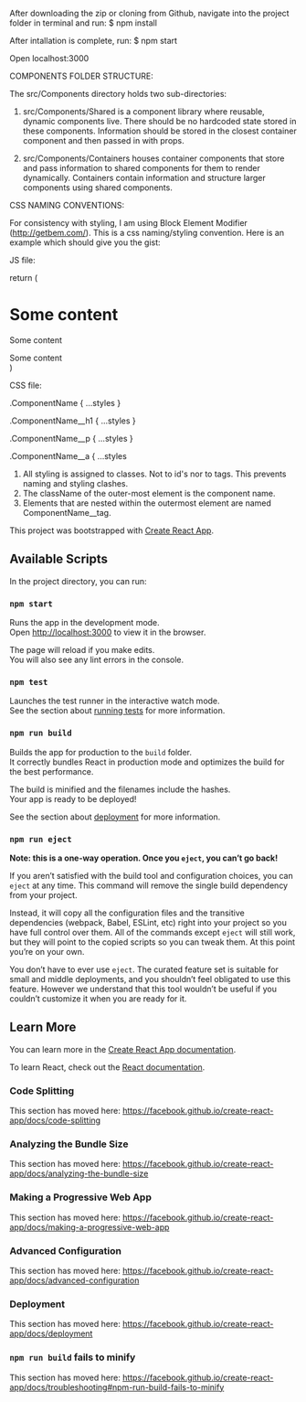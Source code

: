 After downloading the zip or cloning from Github, navigate into the project folder in terminal and run:
$ npm install

After intallation is complete, run:
$ npm start

Open localhost:3000


COMPONENTS FOLDER STRUCTURE:

  The src/Components directory holds two sub-directories:

  1. src/Components/Shared is a component library where reusable, dynamic components live. There should be no hardcoded state stored in these components. Information should be stored in the closest container component and then passed in with props.

  2. src/Components/Containers houses container components that store and pass information to shared components for them to render dynamically. Containers contain information and structure larger components using shared components.


CSS NAMING CONVENTIONS:

  For consistency with styling, I am using Block Element Modifier (http://getbem.com/). This is a css naming/styling convention. Here is an example which should give you the gist:

  JS file:


  return (
    <div className="ComponentName" id="someId">
      <h1 className="ComponentName__h1">Some content</h1>
      <p className="ComponentName__p">Some content</p>
      <a className="ComponentName__a">Some content</a>
    </div>
  )


  CSS file:

  .ComponentName {
    ...styles
  }

  .ComponentName__h1 {
    ...styles
  }

  .ComponentName__p {
    ...styles
  }

  .ComponentName__a {
    ...styles


1. All styling is assigned to classes. Not to id's nor to tags. This prevents naming and styling clashes.
2. The className of the outer-most element is the component name.
3. Elements that are nested within the outermost element are named ComponentName__tag.
  

This project was bootstrapped with [Create React App](https://github.com/facebook/create-react-app).

## Available Scripts

In the project directory, you can run:

### `npm start`

Runs the app in the development mode.<br />
Open [http://localhost:3000](http://localhost:3000) to view it in the browser.

The page will reload if you make edits.<br />
You will also see any lint errors in the console.

### `npm test`

Launches the test runner in the interactive watch mode.<br />
See the section about [running tests](https://facebook.github.io/create-react-app/docs/running-tests) for more information.

### `npm run build`

Builds the app for production to the `build` folder.<br />
It correctly bundles React in production mode and optimizes the build for the best performance.

The build is minified and the filenames include the hashes.<br />
Your app is ready to be deployed!

See the section about [deployment](https://facebook.github.io/create-react-app/docs/deployment) for more information.

### `npm run eject`

**Note: this is a one-way operation. Once you `eject`, you can’t go back!**

If you aren’t satisfied with the build tool and configuration choices, you can `eject` at any time. This command will remove the single build dependency from your project.

Instead, it will copy all the configuration files and the transitive dependencies (webpack, Babel, ESLint, etc) right into your project so you have full control over them. All of the commands except `eject` will still work, but they will point to the copied scripts so you can tweak them. At this point you’re on your own.

You don’t have to ever use `eject`. The curated feature set is suitable for small and middle deployments, and you shouldn’t feel obligated to use this feature. However we understand that this tool wouldn’t be useful if you couldn’t customize it when you are ready for it.

## Learn More

You can learn more in the [Create React App documentation](https://facebook.github.io/create-react-app/docs/getting-started).

To learn React, check out the [React documentation](https://reactjs.org/).

### Code Splitting

This section has moved here: https://facebook.github.io/create-react-app/docs/code-splitting

### Analyzing the Bundle Size

This section has moved here: https://facebook.github.io/create-react-app/docs/analyzing-the-bundle-size

### Making a Progressive Web App

This section has moved here: https://facebook.github.io/create-react-app/docs/making-a-progressive-web-app

### Advanced Configuration

This section has moved here: https://facebook.github.io/create-react-app/docs/advanced-configuration

### Deployment

This section has moved here: https://facebook.github.io/create-react-app/docs/deployment

### `npm run build` fails to minify

This section has moved here: https://facebook.github.io/create-react-app/docs/troubleshooting#npm-run-build-fails-to-minify
